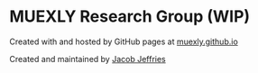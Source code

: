 # MUEXLY Research Group (WIP)

Created with and hosted by GitHub pages at [muexly.github.io](https://muexly.github.io)

Created and maintained by [Jacob Jeffries](https://github.com/jwjeffr)